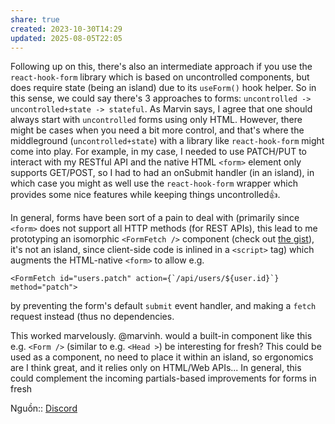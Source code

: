 ```yaml
---
share: true
created: 2023-10-30T14:29
updated: 2025-08-05T22:05
---
```

Following up on this, there's also an intermediate approach if you use the `react-hook-form` library which is based on uncontrolled components, but does require state (being an island) due to its `useForm()` hook helper. So in this sense, we could say there's 3 approaches to forms: `uncontrolled -> uncontrolled+state -> stateful`. As Marvin says, I agree that one should always start with `uncontrolled` forms using only HTML. However, there might be cases when you need a bit more control, and that's where the middleground (`uncontrolled+state`) with a library like `react-hook-form` might come into play. For example, in my case, I needed to use PATCH/PUT to interact with my RESTful API and the native HTML `<form>` element only supports GET/POST, so I had to had an onSubmit handler (in an island), in which case you might as well use the `react-hook-form` wrapper which provides some nice features while keeping things uncontrolled👍.

In general, forms have been sort of a pain to deal with (primarily since `<form>` does not support all HTTP methods (for REST APIs), this lead to me prototyping an isomorphic `<FormFetch />` component (check out [the gist](https://gist.github.com/miguelrk/d3ffc311627586d3459fcc75fd7512e7 "the gist
(https://gist.github.com/miguelrk/d3ffc311627586d3459fcc75fd7512e7)")), it's not an island, since client-side code is inlined in a `<script>` tag) which augments the HTML-native `<form>` to allow e.g.

```tsx
<FormFetch id="users.patch" action={`/api/users/${user.id}`} method="patch">
```

by preventing the form's default `submit` event handler, and making a `fetch` request instead (thus no dependencies. 

This worked marvelously. @marvinh. would a built-in component like this e.g. `<Form />` (similar to e.g. `<Head >`) be interesting for fresh? This could be used as a component, no need to place it within an island, so ergonomics are I think great, and it relies only on HTML/Web APIs... In general, this could complement the incoming partials-based improvements for forms in fresh

Nguồn:: [Discord](https://discord.com/channels/684898665143206084/991511118524715139/1227505709391024198)
